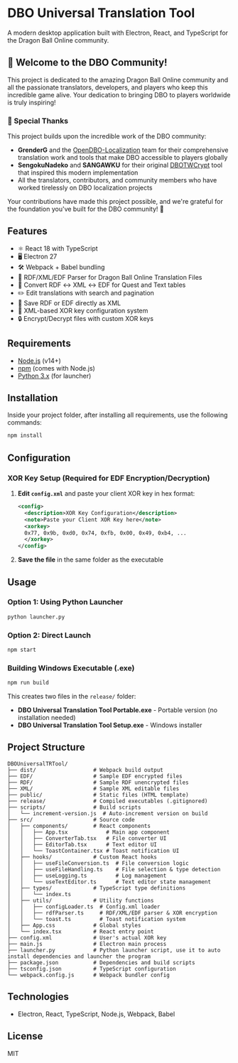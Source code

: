 # DBO Universal Translation Tool

A modern desktop application built with Electron, React, and TypeScript for the Dragon Ball Online community.

## 🐉 Welcome to the DBO Community!

This project is dedicated to the amazing Dragon Ball Online community and all the passionate translators, developers, and players who keep this incredible game alive. Your dedication to bringing DBO to players worldwide is truly inspiring!

### 🙏 Special Thanks

This project builds upon the incredible work of the DBO community:

- **GrenderG** and the [OpenDBO-Localization](https://github.com/OpenDBO/OpenDBO-Localization) team for their comprehensive translation work and tools that make DBO accessible to players globally
- **SengokuNadeko** and **SANGAWKU** for their original [DBOTWCrypt](https://github.com/keykk/DBOTWCrypt) tool that inspired this modern implementation
- All the translators, contributors, and community members who have worked tirelessly on DBO localization projects

Your contributions have made this project possible, and we're grateful for the foundation you've built for the DBO community! 🚀

## Features

- ⚛️  React 18 with TypeScript
- 🖥️  Electron 27
- 🛠️  Webpack + Babel bundling
- 📄 RDF/XML/EDF Parser for Dragon Ball Online Translation Files
- 🔁 Convert RDF ↔️ XML ↔️ EDF for Quest and Text tables
- ✏️  Edit translations with search and pagination
- 💾 Save RDF or EDF directly as XML
- 🔐 XML-based XOR key configuration system
- 🔒 Encrypt/Decrypt files with custom XOR keys

## Requirements

- [Node.js](https://nodejs.org/) (v14+)
- [npm](https://www.npmjs.com/) (comes with Node.js)
- [Python 3.x](https://www.python.org/downloads/) (for launcher)

## Installation

Inside your project folder, after installing all requirements, use the following commands:

```bash
npm install
```

## Configuration

### XOR Key Setup (Required for EDF Encryption/Decryption)


1. **Edit `config.xml`** and paste your client XOR key in hex format:
   ```xml
   <config>
     <description>XOR Key Configuration</description>
     <note>Paste your Client XOR Key here</note>
     <xorkey>
     0x77, 0x9b, 0xd0, 0x74, 0xfb, 0x00, 0x49, 0xb4, ...
     </xorkey>
   </config>
   ```

2. **Save the file** in the same folder as the executable

## Usage

### Option 1: Using Python Launcher
```bash
python launcher.py
```

### Option 2: Direct Launch
```bash
npm start
```

### Building Windows Executable (.exe)
```bash
npm run build
```

This creates two files in the `release/` folder:
- **DBO Universal Translation Tool Portable.exe** - Portable version (no installation needed)
- **DBO Universal Translation Tool Setup.exe** - Windows installer

## Project Structure

```
DBOUniversalTRTool/
├── dist/                  # Webpack build output
├── EDF/                   # Sample EDF encrypted files
├── RDF/                   # Sample RDF unencrypted files
├── XML/                   # Sample XML editable files
├── public/                # Static files (HTML template)
├── release/               # Compiled executables (.gitignored)
├── scripts/               # Build scripts
│   └── increment-version.js  # Auto-increment version on build
├── src/                   # Source code
│   ├── components/        # React components
│   │   ├── App.tsx            # Main app component
│   │   ├── ConverterTab.tsx   # File converter UI
│   │   ├── EditorTab.tsx      # Text editor UI
│   │   └── ToastContainer.tsx # Toast notification UI
│   ├── hooks/             # Custom React hooks
│   │   ├── useFileConversion.ts  # File conversion logic
│   │   ├── useFileHandling.ts    # File selection & type detection
│   │   ├── useLogging.ts         # Log management
│   │   └── useTextEditor.ts      # Text editor state management
│   ├── types/             # TypeScript type definitions
│   │   └── index.ts
│   ├── utils/             # Utility functions
│   │   ├── configLoader.ts  # Config.xml loader
│   │   ├── rdfParser.ts     # RDF/XML/EDF parser & XOR encryption
│   │   └── toast.ts         # Toast notification system
│   ├── App.css            # Global styles
│   └── index.tsx          # React entry point
├── config.xml             # User's actual XOR key
├── main.js                # Electron main process
├── launcher.py            # Python launcher script, use it to auto install dependencies and launcher the program
├── package.json           # Dependencies and build scripts
├── tsconfig.json          # TypeScript configuration
└── webpack.config.js      # Webpack bundler config
```

## Technologies

- Electron, React, TypeScript, Node.js, Webpack, Babel

## License

MIT
